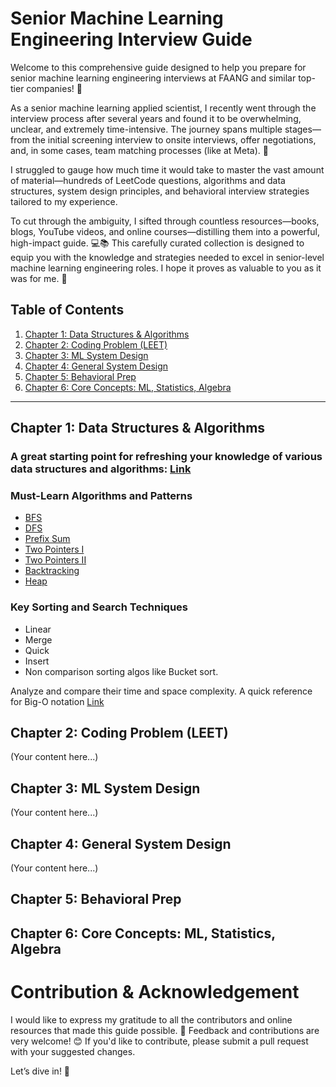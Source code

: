 # Senior Machine Learning Engineering Interview Guide
Welcome to this comprehensive guide designed to help you prepare for senior machine learning engineering interviews at FAANG and similar top-tier companies! 🚀

As a senior machine learning applied scientist, I recently went through the interview process after several years and found it to be overwhelming, unclear, and extremely time-intensive. The journey spans multiple stages—from the initial screening interview to onsite interviews, offer negotiations, and, in some cases, team matching processes (like at Meta). 🤯

I struggled to gauge how much time it would take to master the vast amount of material—hundreds of LeetCode questions, algorithms and data structures, system design principles, and behavioral interview strategies tailored to my experience.

To cut through the ambiguity, I sifted through countless resources—books, blogs, YouTube videos, and online courses—distilling them into a powerful, high-impact guide. 💻📚 This carefully curated collection is designed to equip you with the knowledge and strategies needed to excel in senior-level machine learning engineering roles. I hope it proves as valuable to you as it was for me. 🙌


## Table of Contents

1. [Chapter 1: Data Structures & Algorithms](#chapter-1)
2. [Chapter 2: Coding Problem (LEET)](#chapter-2)
3. [Chapter 3: ML System Design](#chapter-3)
4. [Chapter 4: General System Design](#chapter-4)
5. [Chapter 5: Behavioral Prep](#chapter-5)
6. [Chapter 6: Core Concepts: ML, Statistics, Algebra](#chapter-6)

---

## Chapter 1: Data Structures & Algorithms
### A great starting point for refreshing your knowledge of various data structures and algorithms: [Link](https://www.hellointerview.com/learn/code)
### Must-Learn Algorithms and Patterns
- [BFS](https://www.youtube.com/watch?v=xlVX7dXLS64&t=45s)
- [DFS](https://www.youtube.com/watch?v=PMMc4VsIacU)
- [Prefix Sum](https://www.youtube.com/watch?v=OKcrLfR-8mE)
- [Two Pointers I](https://www.youtube.com/watch?v=pqzvpK8zTHU&list=PLpIkg8OmuX-LtRw7om1-EV6aJMRKjbSSR)
- [Two Pointers II](https://www.youtube.com/watch?v=CWUnvUJ29zw&list=PL1MJrDFRFiKa6ujcwZcMB8DdNzUg29BXy)
- [Backtracking](https://www.youtube.com/watch?v=Nabbpl7y4Lo)
- [Heap](https://www.youtube.com/watch?v=rI2EBUEMfTk&t=228s)

### Key Sorting and Search Techniques
 
- Linear
- Merge
- Quick
- Insert
- Non comparison sorting algos like Bucket sort.
 
Analyze and compare their time and space complexity. A quick reference for Big-O notation [Link](https://www.youtube.com/watch?v=__vX2sjlpXU)

## Chapter 2: Coding Problem (LEET)
(Your content here...)

## Chapter 3: ML System Design
(Your content here...)

## Chapter 4: General System Design
(Your content here...)

## Chapter 5: Behavioral Prep

## Chapter 6: Core Concepts: ML, Statistics, Algebra

# Contribution & Acknowledgement
I would like to express my gratitude to all the contributors and online resources that made this guide possible. 🌟 Feedback and contributions are very welcome! 😊 If you'd like to contribute, please submit a pull request with your suggested changes.

Let’s dive in! 🎉
